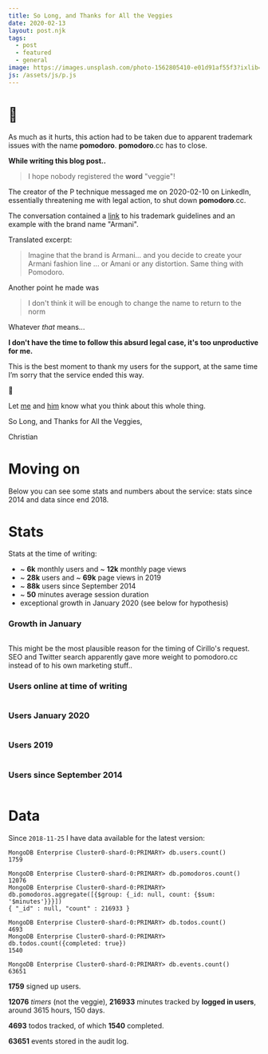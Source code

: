 ```yaml
---
title: So Long, and Thanks for All the Veggies
date: 2020-02-13
layout: post.njk
tags:
  - post
  - featured
  - general
image: https://images.unsplash.com/photo-1562805410-e01d91af55f3?ixlib=rb-1.2.1&ixid=eyJhcHBfaWQiOjEyMDd9&auto=format&fit=crop&w=250&q=40
js: /assets/js/p.js
---
```


# 🍅

As much as it hurts, this action had to be taken due to apparent trademark issues with the name <strong class="p">pomodoro</strong>. <strong class="p">pomodoro</strong>.cc has to close.

**While writing this blog post..**

> I hope nobody registered the **word** "veggie"!

The creator of the P technique messaged me on 2020-02-10 on LinkedIn, essentially threatening me with legal action, to shut down <strong class="p">pomodoro</strong>.cc.

The conversation contained a [link](https://francescocirillo.com/pages/pomodoro-trademark-guidelines) to his trademark guidelines and an example with the brand name "Armani".

Translated excerpt:

> Imagine that the brand is Armani… and you decide to create your Armani fashion line ... or Amani or any distortion. Same thing with Pomodoro.

Another point he made was

> I don't think it will be enough to change the name to return to the norm

Whatever *that* means...

**I don't have the time to follow this absurd legal case, it's too unproductive for me.**

This is the best moment to thank my users for the support,
at the same time I’m sorry that the service ended this way.

🍅

Let [me](https://twitter.com/christian_fei) and [him](https://twitter.com/cirillof) know what you think about this whole thing.

So Long, and Thanks for All the Veggies,

Christian

# Moving on

Below you can see some stats and numbers about the service: stats since 2014 and data since end 2018.

# Stats

Stats at the time of writing:

- ~ **6k** monthly users and ~ **12k** monthly page views
- ~ **28k** users and ~ **69k** page views in 2019
- ~ **88k** users since September 2014
- ~ **50** minutes average session duration
- exceptional growth in January 2020 (see below for hypothesis)

### Growth in January
<img lazy="/assets/images/posts/fish/growth-january.png" />

This might be the most plausible reason for the timing of Cirillo's request. SEO and Twitter search apparently gave more weight to pomodoro.cc instead of to his own marketing stuff..

### Users online at time of writing
<img lazy="/assets/images/posts/fish/now.png" />

### Users January 2020
<img lazy="/assets/images/posts/fish/jan-2020.png" />

### Users 2019
<img lazy="/assets/images/posts/fish/2019.png" />

### Users since September 2014
<img lazy="/assets/images/posts/fish/all.png" />

# Data

Since `2018-11-25` I have data available for the latest version:

```
MongoDB Enterprise Cluster0-shard-0:PRIMARY> db.users.count()
1759

MongoDB Enterprise Cluster0-shard-0:PRIMARY> db.pomodoros.count()
12076
MongoDB Enterprise Cluster0-shard-0:PRIMARY> db.pomodoros.aggregate([{$group: {_id: null, count: {$sum: '$minutes'}}}])
{ "_id" : null, "count" : 216933 }

MongoDB Enterprise Cluster0-shard-0:PRIMARY> db.todos.count()
4693
MongoDB Enterprise Cluster0-shard-0:PRIMARY> db.todos.count({completed: true})
1540

MongoDB Enterprise Cluster0-shard-0:PRIMARY> db.events.count()
63651
```


**1759** signed up users.

**12076** *timers* (not the veggie), **216933** minutes tracked by **logged in users**, around 3615 hours, 150 days.

**4693** todos tracked, of which **1540** completed.

**63651** events stored in the audit log.


<img lazy="/assets/images/posts/pomodoro.cc.png">

